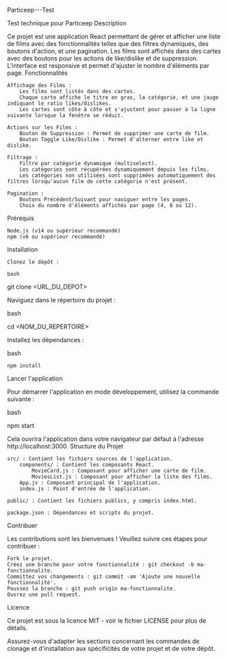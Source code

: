 Particeep---Test

Test technique pour Particeep
Description

Ce projet est une application React permettant de gérer et afficher une liste de films avec des fonctionnalités telles que des filtres dynamiques, des boutons d'action, et une pagination. Les films sont affichés dans des cartes avec des boutons pour les actions de like/dislike et de suppression. L'interface est responsive et permet d'ajuster le nombre d'éléments par page.
Fonctionnalités

    Affichage des Films :
        Les films sont listés dans des cartes.
        Chaque carte affiche le titre en gras, la catégorie, et une jauge indiquant le ratio likes/dislikes.
        Les cartes sont côte à côte et s'ajustent pour passer à la ligne suivante lorsque la fenêtre se réduit.

    Actions sur les Films :
        Bouton de Suppression : Permet de supprimer une carte de film.
        Bouton Toggle Like/Dislike : Permet d'alterner entre like et dislike.

    Filtrage :
        Filtre par catégorie dynamique (multiselect).
        Les catégories sont récupérées dynamiquement depuis les films.
        Les catégories non utilisées sont supprimées automatiquement des filtres lorsqu'aucun film de cette catégorie n'est présent.

    Pagination :
        Boutons Précédent/Suivant pour naviguer entre les pages.
        Choix du nombre d'éléments affichés par page (4, 8 ou 12).

Prérequis

    Node.js (v14 ou supérieur recommandé)
    npm (v6 ou supérieur recommandé)

Installation

    Clonez le dépôt :

    bash

git clone <URL_DU_DEPOT>

Naviguez dans le répertoire du projet :

bash

cd <NOM_DU_REPERTOIRE>

Installez les dépendances :

bash

    npm install

Lancer l'application

Pour démarrer l'application en mode développement, utilisez la commande suivante :

bash

npm start

Cela ouvrira l'application dans votre navigateur par défaut à l'adresse http://localhost:3000.
Structure du Projet

    src/ : Contient les fichiers sources de l'application.
        components/ : Contient les composants React.
            MovieCard.js : Composant pour afficher une carte de film.
            MoviesList.js : Composant pour afficher la liste des films.
        App.js : Composant principal de l'application.
        index.js : Point d'entrée de l'application.

    public/ : Contient les fichiers publics, y compris index.html.

    package.json : Dépendances et scripts du projet.

Contribuer

Les contributions sont les bienvenues ! Veuillez suivre ces étapes pour contribuer :

    Fork le projet.
    Créez une branche pour votre fonctionnalité : git checkout -b ma-fonctionnalite.
    Committez vos changements : git commit -am 'Ajoute une nouvelle fonctionnalité'.
    Poussez la branche : git push origin ma-fonctionnalite.
    Ouvrez une pull request.

Licence

Ce projet est sous la licence MIT - voir le fichier LICENSE pour plus de détails.

Assurez-vous d'adapter les sections concernant les commandes de clonage et d'installation aux spécificités de votre projet et de votre dépôt.